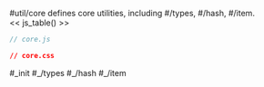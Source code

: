 #util/core defines core utilities, including #/types, #/hash, #/item.  
<< js_table() >>

```js_removed:core.js
// core.js
```

```css_removed:core.css
// core.css
```

<p> #_init #_/types #_/hash  #_/item </p>

